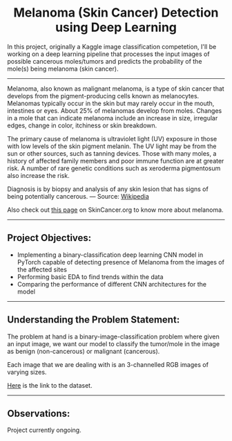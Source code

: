<h1 align = 'center'> Melanoma (Skin Cancer) Detection using Deep Learning</h1>

In this project, originally a Kaggle image classification competetion, I'll be working on a deep learning pipeline that processes the input images of possible cancerous moles/tumors and predicts the probability of the mole(s) being melanoma (skin cancer). 

---

 Melanoma, also known as malignant melanoma, is a type of skin cancer that develops from the pigment-producing cells known as melanocytes. Melanomas typically occur in the skin but may rarely occur in the mouth, intestines or eyes. About 25% of melanomas develop from moles. Changes in a mole that can indicate melanoma include an increase in size, irregular edges, change in color, itchiness or skin breakdown.  
 
The primary cause of melanoma is ultraviolet light (UV) exposure in those with low levels of the skin pigment melanin. The UV light may be from the sun or other sources, such as tanning devices. Those with many moles, a history of affected family members and poor immune function are at greater risk. A number of rare genetic conditions such as xeroderma pigmentosum also increase the risk.

Diagnosis is by biopsy and analysis of any skin lesion that has signs of being potentially cancerous. 
— Source: [Wikipedia](https://en.wikipedia.org/wiki/Melanoma#:~:text=Melanoma%2C%20also%20known%20as%20malignant,or%20eye%20(uveal%20melanoma).)

Also check out [this page](https://www.skincancer.org/skin-cancer-information/melanoma/) on SkinCancer.org to know more about melanoma.

---
<h2>Project Objectives:</h2>

* Implementing a binary-classification deep learning CNN model in PyTorch capable of detecting presence of Melanoma from the images of the affected sites
* Performing basic EDA to find trends within the data
* Comparing the performance of different CNN architectures for the model

---

<h2>Understanding the Problem Statement:</h2>

The problem at hand is a binary-image-classification problem where given an input image, we want our model to classify the tumor/mole in the image as benign (non-cancerous) or malignant (cancerous).

Each image that we are dealing with is an 3-channelled RGB images of varying sizes. 

[Here](https://www.kaggle.com/c/siim-isic-melanoma-classification/data) is the link to the dataset.

---

<h2>Observations:</h2>

Project currently ongoing.

